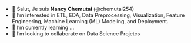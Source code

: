 - 👋 Salut, Je suis **Nancy Chemutai** (@chemutai254)
- 👀 I’m interested in ETL, EDA, Data Preprocessing, Visualization, Feature Engineering, Machine Learning (ML) Modeling, and Deployment.
- 🌱 I’m currently learning ...
- 💞️ I’m looking to collaborate on Data Science Projetcs

<!---
- 📫 How to reach me [nancy.chemutai254@gmail.com]
chemutai254/chemutai254 is a ✨ special ✨ repository because its `README.md` (this file) appears on your GitHub profile.
You can click the Preview link to take a look at your changes.
--->
